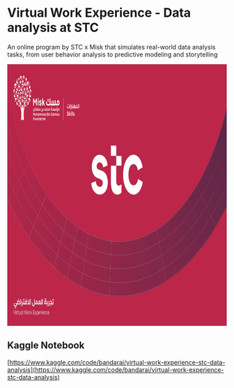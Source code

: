 # Virtual Work Experience - Data analysis at STC
An online program by STC x Misk that simulates real-world data analysis tasks, from user behavior analysis to predictive modeling and storytelling

<img src="stc02.png" width="600" height="600">

## Kaggle Notebook
[https://www.kaggle.com/code/bandarai/virtual-work-experience-stc-data-analysis](https://www.kaggle.com/code/bandarai/virtual-work-experience-stc-data-analysis)


